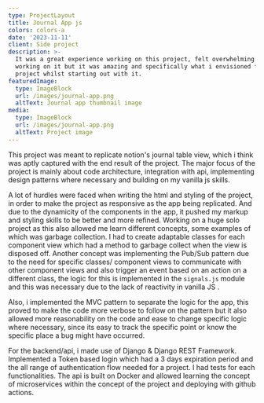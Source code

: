 ```yaml
---
type: ProjectLayout
title: Journal App js
colors: colors-a
date: '2023-11-11'
client: Side project
description: >-
  It was a great experience working on this project, felt overwhelming when
  working on it but it was amazing and specifically what i envisioned for the
  project whilst starting out with it.
featuredImage:
  type: ImageBlock
  url: /images/journal-app.png
  altText: Journal app thumbnail image
media:
  type: ImageBlock
  url: /images/journal-app.png
  altText: Project image
---
```

<div style="text-align: left">This project was meant to replicate notion's journal table view, which i think was aptly captured with the end result of the project. The major focus of the project is mainly about code architecture, integration with api, implementing design patterns where necessary  and building on my vanilla js skills.</div>

A lot of hurdles were faced when writing the html and styling of the project, in order to make the project as responsive as the app being replicated. And due to the dynamicity of the components in the app, it pushed my markup and styling skills to be better and more refined.  Working on a huge solo project as this also allowed me learn different concepts, some examples of which was garbage collection. I had to create adaptable classes for each component view which had a method to garbage collect when the view is disposed off. Another concept was implementing the Pub/Sub pattern due to the need for specific classes/ component views to communicate with other component views and also trigger an event based on an action on a different class, the logic for this is implemented in the `signals.js` module and this was necessary due to the lack of reactivity in vanilla JS .

Also,  i implemented the MVC pattern to separate the logic for the app, this proved to make the code more verbose to follow on the pattern but it also allowed more reasonability on the code and ease to change specific logic where necessary, since its easy to track the specific point or know the specific place a bug might have occurred.

For the backend/api, i made use of Django & Django REST Framework. Implemented a Token based login which had a 3 days expiration period and the all range of authentication flow needed for a project. I had tests for each functionalities.  The api is built on Docker and allowed learning the concept of microservices within the concept of the project and deploying with github actions.
